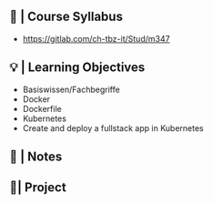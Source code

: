 
## 🚩 |  Course Syllabus
- https://gitlab.com/ch-tbz-it/Stud/m347

## 💡 |  Learning Objectives
- Basiswissen/Fachbegriffe
- Docker
- Dockerfile
- Kubernetes
- Create and deploy a fullstack app in Kubernetes

## 📓 | Notes


## 📍| Project

